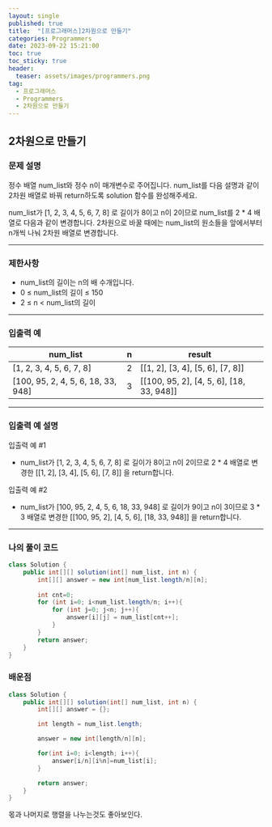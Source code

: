 ```yaml
---
layout: single
published: true
title:  "[프로그래머스]2차원으로 만들기"
categories: Programmers
date: 2023-09-22 15:21:00
toc: true
toc_sticky: true
header:
  teaser: assets/images/programmers.png
tag:   
  - 프로그래머스
  - Programmers
  - 2차원으로 만들기
---
```


## 2차원으로 만들기

### 문제 설명

정수 배열 num_list와 정수 n이 매개변수로 주어집니다. num_list를 다음 설명과 같이 2차원 배열로 바꿔 return하도록 solution 함수를 완성해주세요.

num_list가 [1, 2, 3, 4, 5, 6, 7, 8] 로 길이가 8이고 n이 2이므로 num_list를 2 * 4 배열로 다음과 같이 변경합니다. 2차원으로 바꿀 때에는 num_list의 원소들을 앞에서부터 n개씩 나눠 2차원 배열로 변경합니다.

----------------

### 제한사항

* num_list의 길이는 n의 배 수개입니다.
* 0 ≤ num_list의 길이 ≤ 150
* 2 ≤ n < num_list의 길이



----------------

### 입출력 예


|num_list|	n|	result|
|---|---|---|
|[1, 2, 3, 4, 5, 6, 7, 8]|	2|	[[1, 2], [3, 4], [5, 6], [7, 8]]|
|[100, 95, 2, 4, 5, 6, 18, 33, 948]|	3|	[[100, 95, 2], [4, 5, 6], [18, 33, 948]]|



----------------
### 입출력 예 설명

입출력 예 #1  

* num_list가 [1, 2, 3, 4, 5, 6, 7, 8] 로 길이가 8이고 n이 2이므로 2 * 4 배열로 변경한 [[1, 2], [3, 4], [5, 6], [7, 8]] 을 return합니다.
  


입출력 예 #2  

* num_list가 [100, 95, 2, 4, 5, 6, 18, 33, 948] 로 길이가 9이고 n이 3이므로 3 * 3 배열로 변경한 [[100, 95, 2], [4, 5, 6], [18, 33, 948]] 을 return합니다.

  


----------------

### 나의 풀이 코드

```java
class Solution {
    public int[][] solution(int[] num_list, int n) {
        int[][] answer = new int[num_list.length/n][n];
        
        int cnt=0;
        for (int i=0; i<num_list.length/n; i++){
            for (int j=0; j<n; j++){
                answer[i][j] = num_list[cnt++];
            }
        }
        return answer;
    }
}
```
<p>

</p>




### 배운점

```java
class Solution {
    public int[][] solution(int[] num_list, int n) {
        int[][] answer = {};

        int length = num_list.length;

        answer = new int[length/n][n];

        for(int i=0; i<length; i++){
            answer[i/n][i%n]=num_list[i];
        }

        return answer;
    }
}
```

<p>
몫과 나머지로 행렬을 나누는것도 좋아보인다.
</p>



<p>

</p>
